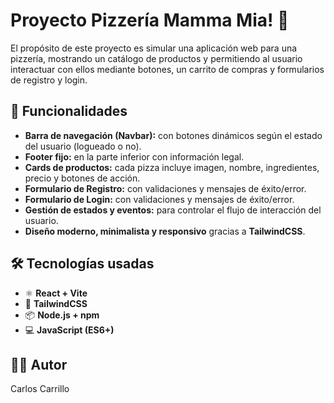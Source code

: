 # Proyecto Pizzería Mamma Mia! 🍕

El propósito de este proyecto es simular una aplicación web para una pizzería, mostrando un catálogo de productos y permitiendo al usuario interactuar con ellos mediante botones, un carrito de compras y formularios de registro y login.

## 🚀 Funcionalidades

- **Barra de navegación (Navbar):** con botones dinámicos según el estado del usuario (logueado o no).
- **Footer fijo:** en la parte inferior con información legal.
- **Cards de productos:** cada pizza incluye imagen, nombre, ingredientes, precio y botones de acción.
- **Formulario de Registro:** con validaciones y mensajes de éxito/error.
- **Formulario de Login:** con validaciones y mensajes de éxito/error.
- **Gestión de estados y eventos:** para controlar el flujo de interacción del usuario.
- **Diseño moderno, minimalista y responsivo** gracias a **TailwindCSS**.

## 🛠️ Tecnologías usadas

- ⚛️ **React + Vite**
- 🎨 **TailwindCSS**
- 📦 **Node.js + npm**
- 💻 **JavaScript (ES6+)**

## 👨‍💻 Autor

Carlos Carrillo